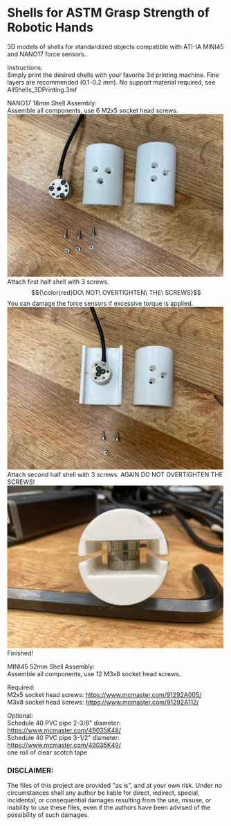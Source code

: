 # Shells for ASTM Grasp Strength of Robotic Hands
3D models of shells for standardized objects compatible with ATI-IA MINI45 and NANO17 force sensors.

Instructions:<br>
Simply print the desired shells with your favorite 3d printing machine. Fine layers are recommended (0.1-0.2 mm). No support material required, see AllShells_3DPrinting.3mf

NANO17 18mm Shell Assembly:<br>
Assemble all components, use 6 M2x5 socket head screws.<br>
<img src="Pictures/NANO17_Assembly01.jpg" width="500"><br>
Attach first half shell with 3 screws. $${\color{red}DO\ NOT\ OVERTIGHTEN\ THE\ SCREWS}$$
You can damage the force sensors if excessive torque is applied.<br>
<img src="Pictures/NANO17_Assembly02.jpg" width="500"><br>
Attach second half shell with 3 screws. AGAIN DO NOT OVERTIGHTEN THE SCREWS!<br>
<img src="Pictures/NANO17_Assembly03.jpg" width="500"><br>
Finished!<br>

MINI45 52mm Shell Assembly:<br>
Assemble all components, use 12 M3x8 socket head screws.<br>






Required:<br>
M2x5 socket head screws: https://www.mcmaster.com/91292A005/<br>
M3x8 socket head screws: https://www.mcmaster.com/91292A112/

Optional:<br>
Schedule 40 PVC pipe 2-3/8" diameter: https://www.mcmaster.com/49035K48/<br>
Schedule 40 PVC pipe 3-1/2" diameter: https://www.mcmaster.com/49035K49/<br>
one roll of clear scotch tape 

###  DISCLAIMER:
The files of this project are provided "as is", and at your own risk. Under no circumstances shall any author be liable for direct, indirect, special, incidental, or consequential damages resulting from the use, misuse, or inability to use these files, even if the authors have been advised of the possibility of such damages.
